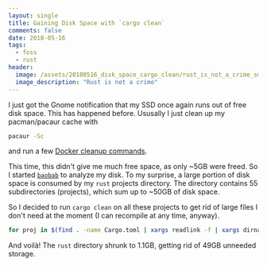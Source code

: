 ```yaml
---
layout: single
title: Gaining Disk Space with `cargo clean`
comments: false
date: 2018-05-16
tags:
  - foss
  - rust
header:
  image: /assets/20180516_disk_space_cargo_clean/rust_is_not_a_crime_small.jpg
  image_description: "Rust is not a crime"
---
```


I just got the Gnome notification that my SSD once again runs out of free disk
space. This has happened before. Ususally I just clean up my pacman/pacaur cache with

```bash
pacaur -Sc
```

and run a few [Docker cleanup commands](https://www.calazan.com/docker-cleanup-commands/).


This time, this didn't give me much free space, as only ~5GB were freed. So I started
[`baobab`](https://wiki.gnome.org/action/show/Apps/DiskUsageAnalyzer) to analyze my disk.
To my surprise, a large portion of disk space is consumed by my `rust` projects directory.
The directory contains 55 subdirectories (projects), which sum up to ~50GB of disk space.


So I decided to run `cargo clean` on all these projects to get rid of large files I don't
need at the moment (I can recompile at any time, anyway).


```bash
for proj in $(find . -name Cargo.toml | xargs readlink -f | xargs dirname); do pushd $proj; cargo clean; popd; done
```

And voilà! The `rust` directory shrunk to 1.1GB, getting rid of 49GB unneeded storage.
